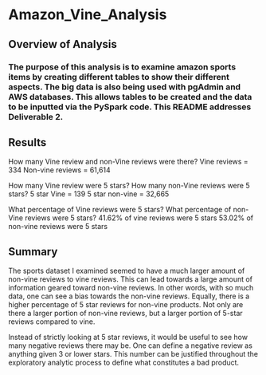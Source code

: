 # Amazon_Vine_Analysis

## Overview of Analysis

### The purpose of this analysis is to examine amazon sports items by creating different tables to show their different aspects. The big data is also being used with pgAdmin and AWS databases. This allows tables to be created and the data to be inputted via the PySpark code. This README addresses Deliverable 2.

## Results

How many Vine review and non-Vine reviews were there?
  Vine reviews = 334
  Non-vine reviews = 61,614

How many Vine review were 5 stars? How many non-Vine reviews were 5 stars?
  5 star Vine = 139
  5 star non-vine = 32,665

What percentage of Vine reviews were 5 stars? What percentage of non-Vine reviews were 5 stars?
41.62% of vine reviews were 5 stars
53.02% of non-vine reviews were 5 stars

## Summary

The sports dataset I examined seemed to have a much larger amount of non-vine reviews to vine reviews. This can lead towards a large amount of information geared toward non-vine reviews. In other words, with so much data, one can see a bias towards the non-vine reviews. Equally, there is a higher percentage of 5 star reviews for non-vine products. Not only are there a larger portion of non-vine reviews, but a larger portion of 5-star reviews compared to vine.

Instead of strictly looking at 5 star reviews, it would be useful to see how many negative reviews there may be. One can define a negative review as anything given 3 or lower stars. This number can be justified throughout the exploratory analytic process to define what constitutes a bad product.
